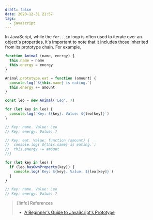 ```yaml
---
draft: false
date: 2023-12-31 21:57
tags:
  - javascript
---
```


In JavaScript, while the `for...in` loop is often used to iterate over an object's properties, it's important to note that it includes those inherited from its prototype chain. For example, 

```js
function Animal (name, energy) {
  this.name = name
  this.energy = energy
}

Animal.prototype.eat = function (amount) {
  console.log(`${this.name} is eating.`)
  this.energy += amount
}

const leo = new Animal('Leo', 7)

for (let key in leo) {
  console.log(`Key: ${key}. Value: ${leo[key]}`)
}

// Key: name. Value: Leo
// Key: energy. Value: 7

// Key: eat. Value: function (amount) {
//  console.log(`${this.name} is eating.`)
//  this.energy += amount
//}
```



```js
for (let key in leo) {
  if (leo.hasOwnProperty(key)) {
    console.log(`Key: ${key}. Value: ${leo[key]}`)
  }
}

// Key: name. Value: Leo
// Key: energy. Value: 7
```



> [!info] References
> - [A Beginner's Guide to JavaScript's Prototype](https://ui.dev/beginners-guide-to-javascript-prototype) 

